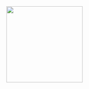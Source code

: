 <div id="header" align="center">
  <img src="https://user-images.githubusercontent.com/58390848/159660947-ee96d6ba-d92b-4153-a0f6-0fad2616e48d.gif" width="200"/>
</div>
<!--![git](https://user-images.githubusercontent.com/58390848/159660947-ee96d6ba-d92b-4153-a0f6-0fad2616e48d.gif)-->
